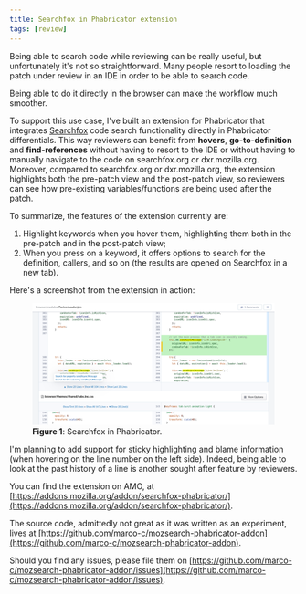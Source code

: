 ```yaml
---
title: Searchfox in Phabricator extension
tags: [review]
---
```


Being able to search code while reviewing can be really useful, but unfortunately it's not so straightforward. Many people resort to loading the patch under review in an IDE in order to be able to search code.

Being able to do it directly in the browser can make the workflow much smoother.

To support this use case, I've built an extension for Phabricator that integrates [Searchfox](https://searchfox.org/) code search functionality directly in Phabricator differentials. This way reviewers can benefit from **hovers**, **go-to-definition** and **find-references** without having to resort to the IDE or without having to manually navigate to the code on searchfox.org or dxr.mozilla.org. Moreover, compared to searchfox.org or dxr.mozilla.org, the extension highlights both the pre-patch view and the post-patch view, so reviewers can see how pre-existing variables/functions are being used after the patch.

To summarize, the features of the extension currently are:
1. Highlight keywords when you hover them, highlighting them both in the pre-patch and in the post-patch view;
2. When you press on a keyword, it offers options to search for the definition, callers, and so on (the results are opened on Searchfox in a new tab).

Here's a screenshot from the extension in action:
<figure>
  <img src="/assets/phabricator-mozsearch-addon.png" alt="Searchfox in Phabricator" />
  <figcaption><b>Figure 1</b>: Searchfox in Phabricator.</figcaption>
</figure>

I'm planning to add support for sticky highlighting and blame information (when hovering on the line number on the left side). 
Indeed, being able to look at the past history of a line is another sought after feature by reviewers.

You can find the extension on AMO, at [https://addons.mozilla.org/addon/searchfox-phabricator/](https://addons.mozilla.org/addon/searchfox-phabricator/).

The source code, admittedly not great as it was written as an experiment, lives at [https://github.com/marco-c/mozsearch-phabricator-addon](https://github.com/marco-c/mozsearch-phabricator-addon).

Should you find any issues, please file them on [https://github.com/marco-c/mozsearch-phabricator-addon/issues](https://github.com/marco-c/mozsearch-phabricator-addon/issues).
